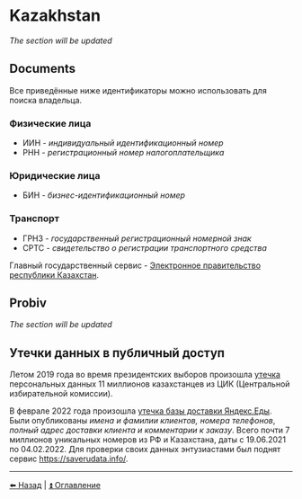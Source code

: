 # Kazakhstan

*The section will be updated*

## Documents

Все приведённые ниже идентификаторы можно использовать для поиска владельца.

### Физические лица
- ИИН - *индивидуальный идентификационный номер*
- РНН - *регистрационный номер налогоплательщика*

### Юридические лица
- БИН - *бизнес-идентификационный номер*

### Транспорт
- ГРНЗ - *государственный регистрационный номерной знак*
- СРТС - *свидетельство о регистрации транспортного средства*

Главный государственный сервис - [Электронное правительство республики Казахстан](https://egov.kz/).

## Probiv

*The section will be updated*

## Утечки данных в публичный доступ

Летом 2019 года во время президентских выборов произошла
[утечка](https://www.facebook.com/cyberseckz/photos/a.1721444308083307/2450405611853836)
персональных данных 11 миллионов казахстанцев из ЦИК (Центральной избирательной комиссии).

В феврале 2022 года произошла [утечка базы доставки Яндекс.Еды](https://habr.com/ru/news/t/654039/).
Были опубликованы _имена и фамилии клиентов, номера телефонов_,
_полный адрес доставки клиента и комментарии к заказу_.
Всего почти 7 миллионов уникальных номеров из РФ и Казахстана, даты с 19.06.2021 по 04.02.2022.
Для проверки своих данных энтузиастами был поднят сервис https://saverudata.info/.

---

[⬅️ Назад](./ukraine.md) | [⏫ Оглавление](../README.md)
